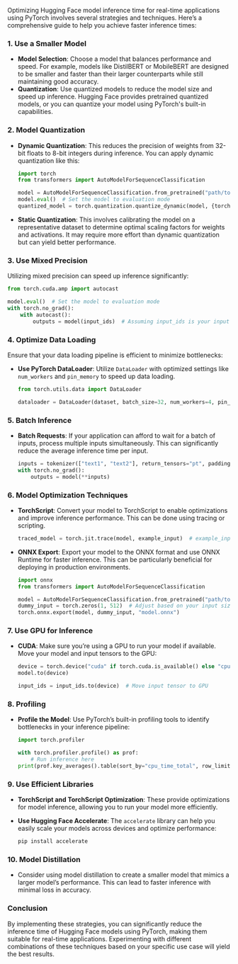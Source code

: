 Optimizing Hugging Face model inference time for real-time applications using PyTorch involves several strategies and techniques. Here’s a comprehensive guide to help you achieve faster inference times:

### 1. Use a Smaller Model

- **Model Selection**: Choose a model that balances performance and speed. For example, models like DistilBERT or MobileBERT are designed to be smaller and faster than their larger counterparts while still maintaining good accuracy.
- **Quantization**: Use quantized models to reduce the model size and speed up inference. Hugging Face provides pretrained quantized models, or you can quantize your model using PyTorch's built-in capabilities.

### 2. Model Quantization

- **Dynamic Quantization**: This reduces the precision of weights from 32-bit floats to 8-bit integers during inference. You can apply dynamic quantization like this:

   ```python
   import torch
   from transformers import AutoModelForSequenceClassification

   model = AutoModelForSequenceClassification.from_pretrained("path/to/your/model")
   model.eval()  # Set the model to evaluation mode
   quantized_model = torch.quantization.quantize_dynamic(model, {torch.nn.Linear}, dtype=torch.qint8)
   ```

- **Static Quantization**: This involves calibrating the model on a representative dataset to determine optimal scaling factors for weights and activations. It may require more effort than dynamic quantization but can yield better performance.

### 3. Use Mixed Precision

Utilizing mixed precision can speed up inference significantly:

```python
from torch.cuda.amp import autocast

model.eval()  # Set the model to evaluation mode
with torch.no_grad():
    with autocast():
        outputs = model(input_ids)  # Assuming input_ids is your input tensor
```

### 4. Optimize Data Loading

Ensure that your data loading pipeline is efficient to minimize bottlenecks:

- **Use PyTorch DataLoader**: Utilize `DataLoader` with optimized settings like `num_workers` and `pin_memory` to speed up data loading.

  ```python
  from torch.utils.data import DataLoader

  dataloader = DataLoader(dataset, batch_size=32, num_workers=4, pin_memory=True)
  ```

### 5. Batch Inference

- **Batch Requests**: If your application can afford to wait for a batch of inputs, process multiple inputs simultaneously. This can significantly reduce the average inference time per input.

  ```python
  inputs = tokenizer(["text1", "text2"], return_tensors="pt", padding=True)
  with torch.no_grad():
      outputs = model(**inputs)
  ```

### 6. Model Optimization Techniques

- **TorchScript**: Convert your model to TorchScript to enable optimizations and improve inference performance. This can be done using tracing or scripting.

   ```python
   traced_model = torch.jit.trace(model, example_input)  # example_input is a sample input tensor
   ```

- **ONNX Export**: Export your model to the ONNX format and use ONNX Runtime for faster inference. This can be particularly beneficial for deploying in production environments.

   ```python
   import onnx
   from transformers import AutoModelForSequenceClassification

   model = AutoModelForSequenceClassification.from_pretrained("path/to/your/model")
   dummy_input = torch.zeros(1, 512)  # Adjust based on your input size
   torch.onnx.export(model, dummy_input, "model.onnx")
   ```

### 7. Use GPU for Inference

- **CUDA**: Make sure you’re using a GPU to run your model if available. Move your model and input tensors to the GPU:

   ```python
   device = torch.device("cuda" if torch.cuda.is_available() else "cpu")
   model.to(device)

   input_ids = input_ids.to(device)  # Move input tensor to GPU
   ```

### 8. Profiling

- **Profile the Model**: Use PyTorch’s built-in profiling tools to identify bottlenecks in your inference pipeline:

   ```python
   import torch.profiler

   with torch.profiler.profile() as prof:
       # Run inference here
   print(prof.key_averages().table(sort_by="cpu_time_total", row_limit=10))
   ```

### 9. Use Efficient Libraries

- **TorchScript and TorchScript Optimization**: These provide optimizations for model inference, allowing you to run your model more efficiently.

- **Use Hugging Face Accelerate**: The `accelerate` library can help you easily scale your models across devices and optimize performance:

   ```bash
   pip install accelerate
   ```

### 10. Model Distillation

- Consider using model distillation to create a smaller model that mimics a larger model’s performance. This can lead to faster inference with minimal loss in accuracy.

### Conclusion

By implementing these strategies, you can significantly reduce the inference time of Hugging Face models using PyTorch, making them suitable for real-time applications. Experimenting with different combinations of these techniques based on your specific use case will yield the best results.
